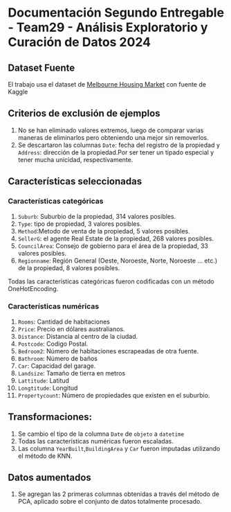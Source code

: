 # Documentación Segundo Entregable - Team29 - Análisis Exploratorio y Curación de Datos 2024

## Dataset Fuente
El trabajo usa el dataset de [Melbourne Housing Market](https://www.kaggle.com/datasets/anthonypino/melbourne-housing-market) con fuente de Kaggle

## Criterios de exclusión de ejemplos
1. No se han eliminado valores extremos, luego de comparar varias maneras de eliminarlos pero obteniendo una mejor sin removerlos.
2. Se descartaron las columnas `Date`: fecha del registro de la propiedad y `Address`: dirección de la propiedad.Por ser tener un tipado especial y tener mucha unicidad, respectivamente.  

## Características seleccionadas
### Características categóricas
1. `Suburb`: Suburbio de la propiedad, 314 valores posibles.
2. `Type`: tipo de propiedad, 3 valores posibles.
3. `Method`:Metodo de venta de la propiedad,  5  valores posibles.
4. `SellerG`: el agente Real Estate de la propiedad, 268 valores posibles.
5. `CouncilArea`: Consejo de gobierno para el área de la propiedad, 33 valores posibles.
6. `Regionname`: Región General (Oeste, Noroeste, Norte, Noroeste ... etc.) de la propiedad, 8 valores posibles.

Todas las características categóricas fueron codificadas con un
método OneHotEncoding.

### Características numéricas
1. `Rooms`: Cantidad de habitaciones
2. `Price`: Precio en dólares australianos.
3. `Distance`: Distancia al centro de la ciudad.
4. `Postcode`: Codigo Postal.
5. `Bedroom2`: Número de habitaciones escrapeadas de otra fuente.
6. `Bathroom`: Número de baños
7. `Car`: Capacidad del garage.
8. `Landsize`: Tamaño de tierra en metros
9. `Lattitude`: Latitud
10. `Longtitude`: Longitud
11. `Propertycount`: Número de propiedades que existen en el suburbio.

## Transformaciones:
1. Se cambio el tipo de la columna `Date` de `objeto` a `datetime`
2. Todas las características numéricas fueron escaladas.
3. Las columna `YearBuilt`,`BuildingArea` y `Car` fueron imputadas utilizando el método de KNN.

## Datos aumentados
1. Se agregan las 2 primeras columnas obtenidas a través del
método de PCA, aplicado sobre el conjunto de datos
totalmente procesado.
